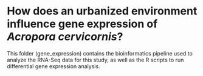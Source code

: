 # How does an urbanized environment influence gene expression of *Acropora cervicornis*?

This folder (gene_expression) contains the bioinformatics pipeline used to analyze the RNA-Seq data for this study, as well as the R scripts to run differential gene expression analysis. 

